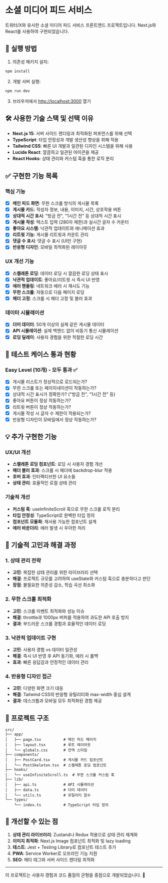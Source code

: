 # 소셜 미디어 피드 서비스

트위터/X와 유사한 소셜 미디어 피드 서비스 프론트엔드 프로젝트입니다. Next.js와 React를 사용하여 구현되었습니다.

## 🚀 실행 방법

1. 의존성 패키지 설치:
```bash
npm install
```

2. 개발 서버 실행:
```bash
npm run dev
```

3. 브라우저에서 [http://localhost:3000](http://localhost:3000) 열기

## 🛠️ 사용한 기술 스택 및 선택 이유

- **Next.js 15**: 서버 사이드 렌더링과 최적화된 퍼포먼스를 위해 선택
- **TypeScript**: 타입 안정성과 개발 생산성 향상을 위해 적용
- **Tailwind CSS**: 빠른 UI 개발과 일관된 디자인 시스템을 위해 사용
- **Lucide React**: 깔끔하고 일관된 아이콘을 제공
- **React Hooks**: 상태 관리와 커스텀 훅을 통한 로직 분리

## ✅ 구현한 기능 목록

### 핵심 기능
- [x] **메인 피드 화면**: 무한 스크롤 방식의 게시물 목록
- [x] **게시물 카드**: 작성자 정보, 내용, 이미지, 시간, 상호작용 버튼
- [x] **상대적 시간 표시**: "방금 전", "1시간 전" 등 상대적 시간 표시
- [x] **게시물 작성**: 텍스트 입력 (280자 제한)과 실시간 글자 수 카운터
- [x] **좋아요 시스템**: 낙관적 업데이트와 애니메이션 효과
- [x] **리트윗 기능**: 게시물 리트윗과 카운트 관리
- [x] **댓글 수 표시**: 댓글 수 표시 (UI만 구현)
- [x] **반응형 디자인**: 모바일 최적화된 레이아웃

### UX 개선 기능
- [x] **스켈레톤 로딩**: 데이터 로딩 시 깔끔한 로딩 상태 표시
- [x] **낙관적 업데이트**: 좋아요/리트윗 시 즉시 UI 반영
- [x] **에러 핸들링**: 네트워크 에러 시 재시도 기능
- [x] **무한 스크롤**: 자동으로 다음 페이지 로딩
- [x] **헤더 고정**: 스크롤 시 헤더 고정 및 블러 효과

### 데이터 시뮬레이션
- [x] **더미 데이터**: 50개 이상의 실제 같은 게시물 데이터
- [x] **API 시뮬레이션**: 실제 백엔드 없이 비동기 통신 시뮬레이션
- [x] **로딩 딜레이**: 사용자 경험을 위한 적절한 로딩 시간

## 🧪 테스트 케이스 통과 현황

### Easy Level (10개) - 모두 통과 ✅
- [x] 게시물 리스트가 정상적으로 로드되는가?
- [x] 무한 스크롤 또는 페이지네이션이 작동하는가?
- [x] 상대적 시간 표시가 정확한가? ("방금 전", "1시간 전" 등)
- [x] 좋아요 버튼이 정상 작동하는가?
- [x] 리트윗 버튼이 정상 작동하는가?
- [x] 게시물 작성 시 글자 수 제한이 적용되는가?
- [x] 반응형 디자인이 모바일에서 정상 작동하는가?

## 💡 추가 구현한 기능

### UX/UI 개선
- **스켈레톤 로딩 컴포넌트**: 로딩 시 사용자 경험 개선
- **헤더 블러 효과**: 스크롤 시 헤더에 backdrop-blur 적용
- **호버 효과**: 인터랙티브한 UI 요소들
- **상태 관리**: 효율적인 로컬 상태 관리

### 기술적 개선
- **커스텀 훅**: useInfiniteScroll 훅으로 무한 스크롤 로직 분리
- **타입 안정성**: TypeScript로 완벽한 타입 정의
- **컴포넌트 모듈화**: 재사용 가능한 컴포넌트 설계
- **에러 바운더리**: 에러 발생 시 우아한 처리

## 🤔 기술적 고민과 해결 과정

### 1. 상태 관리 전략
- **고민**: 복잡한 상태 관리를 위한 라이브러리 선택
- **해결**: 프로젝트 규모를 고려하여 useState와 커스텀 훅으로 충분하다고 판단
- **장점**: 불필요한 의존성 감소, 학습 곡선 최소화

### 2. 무한 스크롤 최적화
- **고민**: 스크롤 이벤트 최적화와 성능 이슈
- **해결**: throttle과 1000px 버퍼를 적용하여 과도한 API 호출 방지
- **결과**: 부드러운 스크롤 경험과 효율적인 데이터 로딩

### 3. 낙관적 업데이트 구현
- **고민**: 사용자 경험 vs 데이터 일관성
- **해결**: 즉시 UI 반영 후 API 동기화, 에러 시 롤백
- **효과**: 빠른 응답감과 안정적인 데이터 관리

### 4. 반응형 디자인 접근
- **고민**: 다양한 화면 크기 대응
- **해결**: Tailwind CSS의 반응형 유틸리티와 max-width 중심 설계
- **결과**: 데스크톱과 모바일 모두 최적화된 경험 제공

## 📁 프로젝트 구조

```
src/
├── app/
│   ├── page.tsx          # 메인 피드 페이지
│   ├── layout.tsx        # 루트 레이아웃
│   └── globals.css       # 전역 스타일
├── components/
│   ├── PostCard.tsx      # 게시물 카드 컴포넌트
│   └── PostSkeleton.tsx  # 스켈레톤 로딩 컴포넌트
├── hooks/
│   └── useInfiniteScroll.ts  # 무한 스크롤 커스텀 훅
├── lib/
│   ├── api.ts            # API 시뮬레이션
│   ├── data.ts           # 더미 데이터
│   └── utils.ts          # 유틸리티 함수
└── types/
    └── index.ts          # TypeScript 타입 정의
```

## 🔮 개선할 수 있는 점

1. **상태 관리 라이브러리**: Zustand나 Redux 적용으로 상태 관리 체계화
2. **이미지 최적화**: Next.js Image 컴포넌트 최적화 및 lazy loading
3. **테스트**: Jest + Testing Library로 컴포넌트 테스트 추가
4. **PWA**: Service Worker로 오프라인 기능 지원
5. **SEO**: 메타 태그와 서버 사이드 렌더링 최적화

---

이 프로젝트는 사용자 경험과 코드 품질의 균형을 중점으로 개발되었습니다. 🎉

